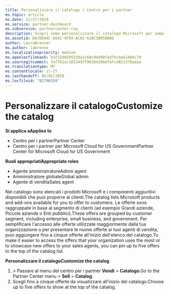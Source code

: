 ```yaml
---
title: Personalizzare il catalogo | Centro per i partner
ms.topic: article
ms.date: 11/27/2019
ms.service: partner-dashboard
ms.subservice: partnercenter-csp
description: Scopri come personalizzare il catalogo Microsoft per semplificare l'accesso alle offerte o ai prodotti dei partner che la tua organizzazione utilizza maggiormente.
ms.assetid: DA7DD94C-E642-4F69-AC02-61BC5B05BB0D
author: LauraBrenner
ms.author: labrenne
ms.localizationpriority: medium
ms.openlocfilehash: b3f22902b5329a1c60c9e890fedfbcbe61486c70
ms.sourcegitcommit: faf7b1ac1653497f963b428bbfafcd821378adaa
ms.translationtype: MT
ms.contentlocale: it-IT
ms.lasthandoff: 05/05/2020
ms.locfileid: "82798359"
---
```

# <a name="customize-the-catalog"></a><span data-ttu-id="2113c-103">Personalizzare il catalogo</span><span class="sxs-lookup"><span data-stu-id="2113c-103">Customize the catalog</span></span>

<span data-ttu-id="2113c-104">**Si applica a**</span><span class="sxs-lookup"><span data-stu-id="2113c-104">**Applies to**</span></span>

-  <span data-ttu-id="2113c-105">Centro per i partner</span><span class="sxs-lookup"><span data-stu-id="2113c-105">Partner Center</span></span>
-  <span data-ttu-id="2113c-106">Centro per i partner per Microsoft Cloud for US Government</span><span class="sxs-lookup"><span data-stu-id="2113c-106">Partner Center for Microsoft Cloud for US Government</span></span>

<span data-ttu-id="2113c-107">**Ruoli appropriati**</span><span class="sxs-lookup"><span data-stu-id="2113c-107">**Appropriate roles**</span></span>

- <span data-ttu-id="2113c-108">Agente amministratore</span><span class="sxs-lookup"><span data-stu-id="2113c-108">Admin agent</span></span>
- <span data-ttu-id="2113c-109">Amministratore globale</span><span class="sxs-lookup"><span data-stu-id="2113c-109">Global admin</span></span>
- <span data-ttu-id="2113c-110">Agente di vendita</span><span class="sxs-lookup"><span data-stu-id="2113c-110">Sales agent</span></span>

<span data-ttu-id="2113c-111">Nel catalogo sono elencati i prodotti Microsoft e i componenti aggiuntivi disponibili che puoi proporre ai clienti.</span><span class="sxs-lookup"><span data-stu-id="2113c-111">The catalog lists Microsoft products and add-ons available for you to offer to customers.</span></span> <span data-ttu-id="2113c-112">Le offerte sono raggruppate in base al segmento di clienti (ad esempio Grandi aziende, Piccole aziende o Enti pubblici).</span><span class="sxs-lookup"><span data-stu-id="2113c-112">These offers are grouped by customer segment, including enterprise, small business, and government.</span></span> <span data-ttu-id="2113c-113">Per semplificare l'accesso alle offerte utilizzate maggiormente dalla tua organizzazione o per presentare le nuove offerte ai tuoi agenti di vendita, puoi aggiungere fino a cinque offerte all'inizio dell'elenco del catalogo.</span><span class="sxs-lookup"><span data-stu-id="2113c-113">To make it easier to access the offers that your organization uses the most or to showcase new offers to your sales agents, you can pin up to five offers to the top of the catalog list.</span></span>

<span data-ttu-id="2113c-114">**Personalizzare il catalogo**</span><span class="sxs-lookup"><span data-stu-id="2113c-114">**Customize the catalog**</span></span>

1.  <span data-ttu-id="2113c-115">&gt; Passare al menu del centro per i partner **Vendi** &gt; **Catalogo**.</span><span class="sxs-lookup"><span data-stu-id="2113c-115">Go to the Partner Center menu &gt; **Sell** &gt; **Catalog**.</span></span>
2.  <span data-ttu-id="2113c-116">Scegli fino a cinque offerte da visualizzare all'inizio del catalogo.</span><span class="sxs-lookup"><span data-stu-id="2113c-116">Choose up to five offers to show at the top of the catalog.</span></span>

 

 




